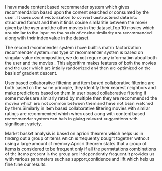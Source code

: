 I have made content based recommender system which gives recommendation based upon the content searched or consumed by the user . It uses count vectorization to convert unstructered data into structured format and 
then it finds cosine similaritie between the movie given by the user and the other movies in the dataset.Top 10 movies which are similar to the input on the basis of cosine similarity are recommended along with their
index value in the dataset.

The second recommender system i have built is matrix factorization recommender system.This type of recommender system is based on singular value decomposition, we do not require any information about both the user and the movies . This algorithm makes features of both the movies and the user which are intially randomized and then are optimized on the basis of gradient descent.

User based collaborative filtering and item based collaborative filtering are both based on the same principle, they identify their nearest neighbors and make predictions based on them.In user based collaborative filtering if some movies are similarly rated by multiple then they are recommended the movies which are not common between them and have not been watched by them.Similarly in item based collaborative filtering movies with similar ratings are recommended which when used along with content based recommender system can help in giving relevant suggestions with significant variety.

Market basket analysis is based on apriori theorem which helps us in finding out a group of items which is frequently bought together without using a large amount of memory.Apriori theorem states that a group of items is considered to be frequent only if all the permutations combinations of the items present in the group are independently frequent.It provides us with various parameters such as support,confidence and lift which help us fine tune our results.
